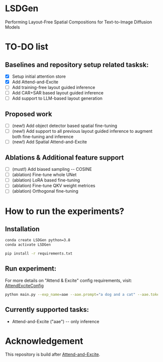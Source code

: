 # LSDGen
Performing Layout-Free Spatial Compositions for Text-to-Image Diffusion Models

# TO-DO list

## Baselines and repository setup related tasksk:
- [x] Setup initial attention store
- [x] Add Attend-and-Excite
- [ ] Add training-free layout guided inference
- [ ] Add CAR+SAR based layout guided inference
- [ ] Add support to LLM-based layout generation

## Proposed work
- [ ] (new!) Add object detector based spatial fine-tuning
- [ ] (new!) Add support to all previous layout guided inference to augment both fine-tuning and inference
- [ ] (new!) Add Spatial Attend-and-Excite

## Ablations & Additional feature support
- [ ] (must!) Add biased sampling -- COSINE
- [ ] (ablation) Fine-tune whole UNet
- [ ] (ablation) LoRA based fine-tuning
- [ ] (ablation) Fine-tune QKV weight metrices
- [ ] (ablation) Orthogonal fine-tuning

# How to run the experiments?

## Installation

```bash
conda create LSDGen python=3.8
conda activate LSDGen

pip install -r requirements.txt
```

## Run experiment:
For more details on "Attend & Excite" config requirements, visit: [AttendExciteConfig](utils/configs.py)
```bash
python main.py --exp_name=aae --aae.prompt="a dog and a cat" --aae.token_indices [2,5] --aae.seeds [42]
```

## Currently supported tasks:
* Attend-and-Excite ("aae") -- only inference


# Acknowledgement
This repository is build after [Attend-and-Excite](https://github.com/yuval-alaluf/Attend-and-Excite).